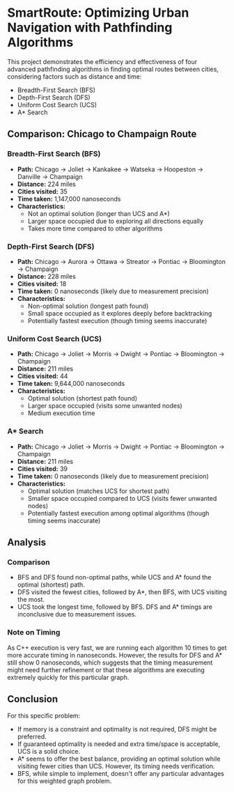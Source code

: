 # SmartRoute: Optimizing Urban Navigation with Pathfinding Algorithms

This project demonstrates the efficiency and effectiveness of four advanced pathfinding algorithms in finding optimal routes between cities, considering factors such as distance and time:

- Breadth-First Search (BFS)
- Depth-First Search (DFS)
- Uniform Cost Search (UCS)
- A* Search

## Comparison: Chicago to Champaign Route

### Breadth-First Search (BFS)
- **Path:** Chicago → Joliet → Kankakee → Watseka → Hoopeston → Danville → Champaign
- **Distance:** 224 miles
- **Cities visited:** 35
- **Time taken:** 1,147,000 nanoseconds
- **Characteristics:**
  - Not an optimal solution (longer than UCS and A*)
  - Larger space occupied due to exploring all directions equally
  - Takes more time compared to other algorithms

### Depth-First Search (DFS)
- **Path:** Chicago → Aurora → Ottawa → Streator → Pontiac → Bloomington → Champaign
- **Distance:** 228 miles
- **Cities visited:** 18
- **Time taken:** 0 nanoseconds (likely due to measurement precision)
- **Characteristics:**
  - Non-optimal solution (longest path found)
  - Small space occupied as it explores deeply before backtracking
  - Potentially fastest execution (though timing seems inaccurate)

### Uniform Cost Search (UCS)
- **Path:** Chicago → Joliet → Morris → Dwight → Pontiac → Bloomington → Champaign
- **Distance:** 211 miles
- **Cities visited:** 44
- **Time taken:** 9,644,000 nanoseconds
- **Characteristics:**
  - Optimal solution (shortest path found)
  - Larger space occupied (visits some unwanted nodes)
  - Medium execution time

### A* Search
- **Path:** Chicago → Joliet → Morris → Dwight → Pontiac → Bloomington → Champaign
- **Distance:** 211 miles
- **Cities visited:** 39
- **Time taken:** 0 nanoseconds (likely due to measurement precision)
- **Characteristics:**
  - Optimal solution (matches UCS for shortest path)
  - Smaller space occupied compared to UCS (visits fewer unwanted nodes)
  - Potentially fastest execution among optimal algorithms (though timing seems inaccurate)

## Analysis

### Comparison
- BFS and DFS found non-optimal paths, while UCS and A* found the optimal (shortest) path.
- DFS visited the fewest cities, followed by A*, then BFS, with UCS visiting the most.
- UCS took the longest time, followed by BFS. DFS and A* timings are inconclusive due to measurement issues.

### Note on Timing
As C++ execution is very fast, we are running each algorithm 10 times to get more accurate timing in nanoseconds. However, the results for DFS and A* still show 0 nanoseconds, which suggests that the timing measurement might need further refinement or that these algorithms are executing extremely quickly for this particular graph.

## Conclusion

For this specific problem:
- If memory is a constraint and optimality is not required, DFS might be preferred.
- If guaranteed optimality is needed and extra time/space is acceptable, UCS is a solid choice.
- A* seems to offer the best balance, providing an optimal solution while visiting fewer cities than UCS. However, its timing needs verification.
- BFS, while simple to implement, doesn't offer any particular advantages for this weighted graph problem.
